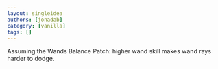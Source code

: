 ```yaml
---
layout: singleidea
authors: [jonadab]
category: [vanilla]
tags: []
---
```

Assuming the Wands Balance Patch: higher wand skill makes wand rays harder to dodge.
